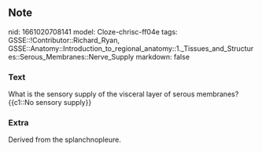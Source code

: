 ## Note
nid: 1661020708141
model: Cloze-chrisc-ff04e
tags: GSSE::!Contributor::Richard_Ryan, GSSE::Anatomy::Introduction_to_regional_anatomy::1._Tissues_and_Structures::Serous_Membranes::Nerve_Supply
markdown: false

### Text
<div class="toggle">
  What is the sensory supply of the visceral layer of serous
  membranes?
</div>
<div class="toggle">
  {{c1::No sensory supply}}
</div>

### Extra
<p id="5eacff94-67d9-4195-8713-509be5b01116" class="">Derived from
the splanchnopleure.
